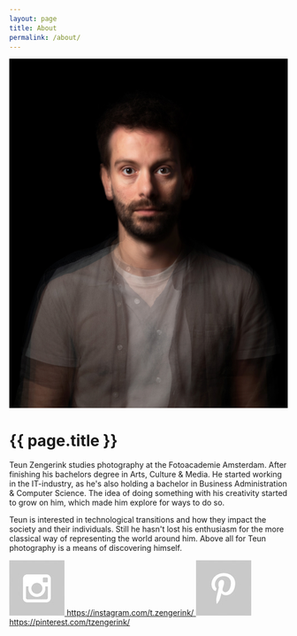 ```yaml
---
layout: page
title: About
permalink: /about/
---
```


<div class="profile">
  <a href="/work/selected/#images-1">
    <img src="/assets/photos/selected/01.jpg" alt="Teun Zengerink">
  </a>
</div>

<div class="about">
  <h1>{{ page.title }}</h1>
  <p>Teun Zengerink studies photography at the Fotoacademie Amsterdam. After finishing his bachelors degree in Arts, Culture & Media. He started working in the IT-industry, as he's also holding a bachelor in Business Administration & Computer Science. The idea of doing something with his creativity started to grow on him, which made him explore for ways to do so.</p>
  <p>Teun is interested in technological transitions and how they impact the society and their individuals. Still he hasn't lost his enthusiasm for the more classical way of representing the world around him. Above all for Teun photography is a means of discovering himself.</p>

  <div class="contact">
    <a href="https://instagram.com/t.zengerink/">
      <img src="/assets/img/instagram.jpg" alt="Instagram">
      <span>https://instagram.com/t.zengerink/</span>
    </a>
    <a href="https://pinterest.com/tzengerink/">
      <img src="/assets/img/pinterest.jpg" alt="Pinterest">
      <span>https://pinterest.com/tzengerink/</span>
    </a>
  </div>
</div>

